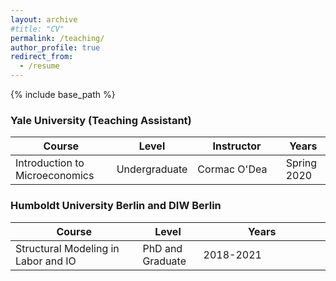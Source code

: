 ```yaml
---
layout: archive
#title: "CV"
permalink: /teaching/
author_profile: true
redirect_from:
  - /resume
---
```


{% include base_path %}

### Yale University (Teaching Assistant)

<style>
table th:first-of-type {
    width: 35%;
}
table th:nth-of-type(2) {
    width: 15%;
}
table th:nth-of-type(3) {
    width: 35%;
}
table th:nth-of-type(4) {
    width: 15%;
}
</style>

| Course   | Level  | Instructor | Years  |
| -------- | ------ | ---------- | ------ |
| Introduction to Microeconomics   | Undergraduate   | Cormac O'Dea | Spring 2020



### Humboldt University Berlin and DIW Berlin

<style>
table th:first-of-type {
    width: 35%;
}
table th:nth-of-type(2) {
    width: 15%;
}
table th:nth-of-type(3) {
    width: 35%;
}
table th:nth-of-type(4) {
    width: 15%;
}
</style>

| Course | Level |  Years |
| -------- | ------ | ----- | 
| Structural Modeling in Labor and IO  | PhD and Graduate  | 2018-2021
